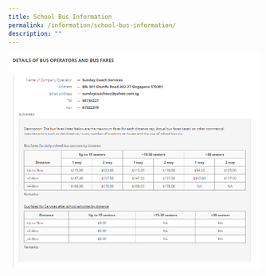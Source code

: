 ```yaml
---
title: School Bus Information
permalink: /information/school-bus-information/
description: ""
---
```

![](/images/Information/school%20bus%20info.png)